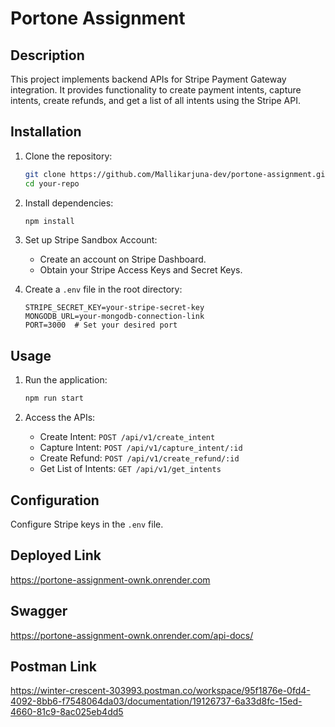 # Portone Assignment

## Description
This project implements backend APIs for Stripe Payment Gateway integration. It provides functionality to create payment intents, capture intents, create refunds, and get a list of all intents using the Stripe API.

## Installation
1. Clone the repository:

    ```bash
    git clone https://github.com/Mallikarjuna-dev/portone-assignment.git
    cd your-repo
    ```

2. Install dependencies:

    ```bash
    npm install
    ```

3. Set up Stripe Sandbox Account:
   - Create an account on Stripe Dashboard.
   - Obtain your Stripe Access Keys and Secret Keys.

4. Create a `.env` file in the root directory:

    ```
    STRIPE_SECRET_KEY=your-stripe-secret-key
    MONGODB_URL=your-mongodb-connection-link
    PORT=3000  # Set your desired port
    ```

## Usage
1. Run the application:

    ```bash
    npm run start
    ```

2. Access the APIs:
   - Create Intent: `POST /api/v1/create_intent`
   - Capture Intent: `POST /api/v1/capture_intent/:id`
   - Create Refund: `POST /api/v1/create_refund/:id`
   - Get List of Intents: `GET /api/v1/get_intents`

## Configuration
Configure Stripe keys in the `.env` file.

## Deployed Link
 https://portone-assignment-ownk.onrender.com

## Swagger
<!-- https://portone.onrender.com/api-docs -->
https://portone-assignment-ownk.onrender.com/api-docs/

## Postman Link
https://winter-crescent-303993.postman.co/workspace/95f1876e-0fd4-4092-8bb6-f7548064da03/documentation/19126737-6a33d8fc-15ed-4660-81c9-8ac025eb4dd5